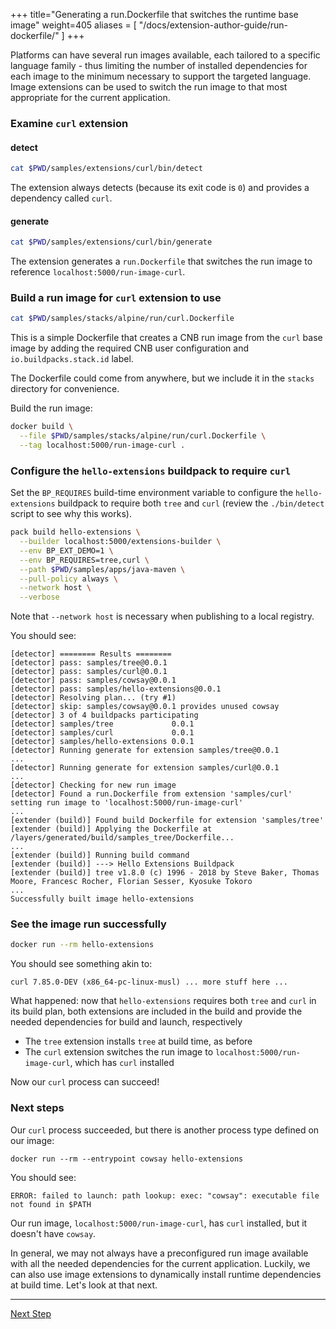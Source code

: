 +++
title="Generating a run.Dockerfile that switches the runtime base image"
weight=405
aliases = [
  "/docs/extension-author-guide/run-dockerfile/"
  ]
+++

<!-- test:suite=dockerfiles;weight=5 -->

Platforms can have several run images available, each tailored to a specific language family - thus limiting the number
of installed dependencies for each image to the minimum necessary to support the targeted language. Image extensions
can be used to switch the run image to that most appropriate for the current application.

### Examine `curl` extension

#### detect

<!-- test:exec -->
```bash
cat $PWD/samples/extensions/curl/bin/detect
```

The extension always detects (because its exit code is `0`) and provides a dependency called `curl`.

#### generate

<!-- test:exec -->
```bash
cat $PWD/samples/extensions/curl/bin/generate
```

The extension generates a `run.Dockerfile` that switches the run image to reference `localhost:5000/run-image-curl`.

### Build a run image for `curl` extension to use

<!-- test:exec -->
```bash
cat $PWD/samples/stacks/alpine/run/curl.Dockerfile
```

This is a simple Dockerfile that creates a CNB run image from the `curl` base image by adding the required CNB user configuration and `io.buildpacks.stack.id` label.

The Dockerfile could come from anywhere, but we include it in the `stacks` directory for convenience.

Build the run image:

<!-- test:exec -->
```bash
docker build \
  --file $PWD/samples/stacks/alpine/run/curl.Dockerfile \
  --tag localhost:5000/run-image-curl .
```

### Configure the `hello-extensions` buildpack to require `curl`

Set the `BP_REQUIRES` build-time environment variable to configure the `hello-extensions` buildpack to require both `tree` and `curl` (review the `./bin/detect` script to see why this works).

<!-- test:exec -->
```bash
pack build hello-extensions \
  --builder localhost:5000/extensions-builder \
  --env BP_EXT_DEMO=1 \
  --env BP_REQUIRES=tree,curl \
  --path $PWD/samples/apps/java-maven \
  --pull-policy always \
  --network host \
  --verbose
```

Note that `--network host` is necessary when publishing to a local registry.

You should see:

```
[detector] ======== Results ========
[detector] pass: samples/tree@0.0.1
[detector] pass: samples/curl@0.0.1
[detector] pass: samples/cowsay@0.0.1
[detector] pass: samples/hello-extensions@0.0.1
[detector] Resolving plan... (try #1)
[detector] skip: samples/cowsay@0.0.1 provides unused cowsay
[detector] 3 of 4 buildpacks participating
[detector] samples/tree             0.0.1
[detector] samples/curl             0.0.1
[detector] samples/hello-extensions 0.0.1
[detector] Running generate for extension samples/tree@0.0.1
...
[detector] Running generate for extension samples/curl@0.0.1
...
[detector] Checking for new run image
[detector] Found a run.Dockerfile from extension 'samples/curl' setting run image to 'localhost:5000/run-image-curl'
...
[extender (build)] Found build Dockerfile for extension 'samples/tree'
[extender (build)] Applying the Dockerfile at /layers/generated/build/samples_tree/Dockerfile...
...
[extender (build)] Running build command
[extender (build)] ---> Hello Extensions Buildpack
[extender (build)] tree v1.8.0 (c) 1996 - 2018 by Steve Baker, Thomas Moore, Francesc Rocher, Florian Sesser, Kyosuke Tokoro
...
Successfully built image hello-extensions
```

### See the image run successfully

<!-- test:exec -->
```bash
docker run --rm hello-extensions
```

You should see something akin to:

```
curl 7.85.0-DEV (x86_64-pc-linux-musl) ... more stuff here ...
```

What happened: now that `hello-extensions` requires both `tree` and `curl` in its build plan, both extensions are
  included in the build and provide the needed dependencies for build and launch, respectively
* The `tree` extension installs `tree` at build time, as before
* The `curl` extension switches the run image to `localhost:5000/run-image-curl`, which has `curl` installed

Now our `curl` process can succeed!

### Next steps

Our `curl` process succeeded, but there is another process type defined on our image:

```
docker run --rm --entrypoint cowsay hello-extensions
```

You should see:

```
ERROR: failed to launch: path lookup: exec: "cowsay": executable file not found in $PATH
```

Our run image, `localhost:5000/run-image-curl`, has `curl` installed, but it doesn't have `cowsay`.

In general, we may not always have a preconfigured run image available with all the needed dependencies for the current application.
Luckily, we can also use image extensions to dynamically install runtime dependencies at build time. Let's look at that next.

<!--+ if false+-->
---

<a href="/docs/extension-guide/create-extension/run-dockerfile-extend" class="button bg-pink">Next Step</a>
<!--+ end +-->

